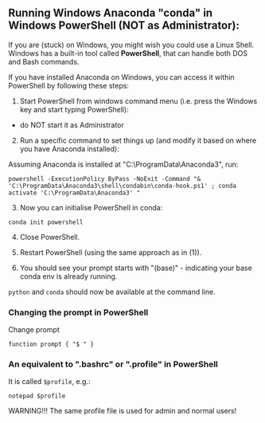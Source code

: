 ## Running Windows Anaconda "conda" in Windows PowerShell (NOT as Administrator):

If you are (stuck) on Windows, you might wish you could use a Linux Shell. 
Windows has a built-in tool called **PowerShell**, that can handle both DOS and Bash commands.

If you have installed Anaconda on Windows, you can access it within PowerShell by following these steps:

1. Start PowerShell from windows command menu (i.e. press the Windows key and start typing PowerShell):
- do NOT start it as Administrator

2. Run a specific command to set things up (and modify it based on where you have Anaconda installed):

Assuming Anaconda is installed at "C:\\ProgramData\\Anaconda3", run:

```
powershell -ExecutionPolicy ByPass -NoExit -Command "& 'C:\ProgramData\Anaconda3\shell\condabin\conda-hook.ps1' ; conda activate 'C:\ProgramData\Anaconda3' "
```

3. Now you can initialise PowerShell in conda:

```
conda init powershell
```

4. Close PowerShell.

5. Restart PowerShell (using the same approach as in (1)).

6. You should see your prompt starts with "(base)" - indicating your base conda env is already running.

`python` and `conda` should now be available at the command line.

### Changing the prompt in PowerShell
Change prompt

```
function prompt { "$ " }
```

### An equivalent to ".bashrc" or ".profile" in PowerShell
It is called `$profile`, e.g.:

```
notepad $profile
```

WARNING!!! The same profile file is used for admin and normal users!